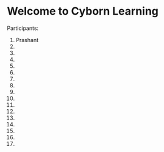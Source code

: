 # Welcome to Cyborn Learning

Participants:

1. Prashant
2.
3.
4.
5. 
6.
7.
8.
9.
10.
11.
12.
13.
14.
15.
16.
17.

